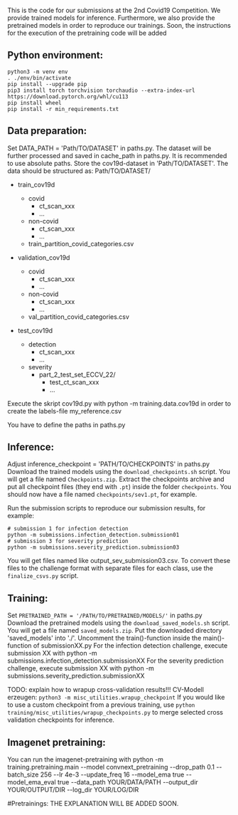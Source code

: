This is the code for our submissions at the 2nd Covid19 Competition.
We provide trained models for inference. 
Furthermore, we also provide the pretrained models in order to reproduce our trainings.
Soon, the instructions for the execution of the pretraining code will be added


## Python environment:

    python3 -m venv env
    . ./env/bin/activate
    pip install --upgrade pip
    pip3 install torch torchvision torchaudio --extra-index-url https://download.pytorch.org/whl/cu113
    pip install wheel
    pip install -r min_requirements.txt



## Data preparation:
Set DATA_PATH = 'Path/TO/DATASET' in paths.py. The dataset will be further processed and saved in cache_path in paths.py. It is recommended to use absolute paths. Store the cov19d-dataset in 'Path/TO/DATASET'.
The data should be structured as:
Path/TO/DATASET/
  - train_cov19d
    - covid
      - ct_scan_xxx
      - ...
    - non-covid
      - ct_scan_xxx
      - ...
    - train_partition_covid_categories.csv

  - validation_cov19d
    - covid
      - ct_scan_xxx
      - ...
    - non-covid
      - ct_scan_xxx
      - ...
    - val_partition_covid_categories.csv

  - test_cov19d
    - detection
      - ct_scan_xxx
      - ...
    - severity
      - part_2_test_set_ECCV_22/
        - test_ct_scan_xxx
        - ...

Execute the skript cov19d.py with python -m training.data.cov19d in order to create the labels-file my_reference.csv

You have to define the paths in paths.py


## Inference:
Adjust inference_checkpoint = 'PATH/TO/CHECKPOINTS' in paths.py
Download the trained models using the `download_checkpoints.sh` script. You will get a file named `Checkpoints.zip`. Extract the checkpoints archive and put all checkpoint files (they end with `.pt`) inside the folder `checkpoints`. You should now have a file named `checkpoints/sev1.pt`, for example.

Run the submission scripts to reproduce our submission results, for example:

    # submission 1 for infection detection
    python -m submissions.infection_detection.submission01
    # submission 3 for severity prediction
    python -m submissions.severity_prediction.submission03

You will get files named like output_sev_submission03.csv. To convert these files to the challenge format with separate files for each class, use the `finalize_csvs.py` script.


## Training:
Set `PRETRAINED_PATH = '/PATH/TO/PRETRAINED/MODELS/'` in paths.py
Download the pretrained models using the `download_saved_models.sh` script. You will get a file named `saved_models.zip`.  Put the downloaded directory 'saved_models' into './'.
Uncomment the train()-function inside the main()-function of submissionXX.py
For the infection detection challenge, execute submission XX with python -m submissions.infection_detection.submissionXX
For the severity prediction challenge, execute submission XX with python -m submissions.severity_prediction.submissionXX

TODO: explain how to wrapup cross-validation results!!! CV-Modell erzeugen: `python3 -m misc_utilities.wrapup_checkpoint`
If you would like to use a custom checkpoint from a previous training, use `python training/misc_utilities/wrapup_checkpoints.py` to merge selected cross validation checkpoints for inference.


## Imagenet pretraining:
You can run the imagenet-pretraining with python -m training.pretraining.main --model convnext_pretraining --drop_path 0.1 --batch_size 256 --lr 4e-3 --update_freq 16 --model_ema true --model_ema_eval true --data_path YOUR/DATA/PATH --output_dir YOUR/OUTPUT/DIR --log_dir YOUR/LOG/DIR


#Pretrainings:
THE EXPLANATION WILL BE ADDED SOON.









